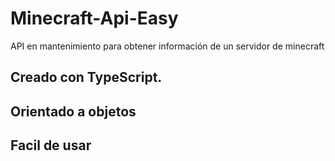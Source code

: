 # Minecraft-Api-Easy
API en mantenimiento para obtener información de un servidor de minecraft


## Creado con TypeScript.
## Orientado a objetos
## Facil de usar
